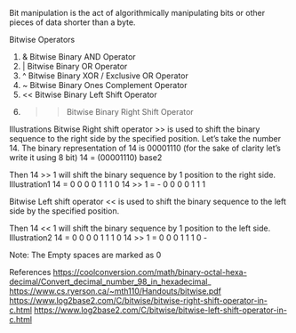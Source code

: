 Bit manipulation is the act of algorithmically manipulating bits or other pieces of data shorter than a byte.

Bitwise Operators
1. &  Bitwise Binary AND Operator
2. |  Bitwise Binary OR Operator
3. ^  Bitwise Binary XOR / Exclusive OR Operator
4. ~  Bitwise Binary Ones Complement Operator
5. << Bitwise Binary Left Shift Operator
6. >> Bitwise Binary Right Shift Operator

Illustrations
Bitwise Right shift operator >> is used to shift the binary sequence to the right side by the specified position.
Let’s take the number 14.  The binary representation of 14 is 00001110 (for the sake of clarity let’s write it using 8 bit)
14 = (00001110) base2

Then 14 >> 1 will shift the binary sequence by 1 position to the right side.
Illustration1
14 = 		0 0 0 0 1 1 1 0
14 >> 1 = 	- 0 0 0 0 1 1 1


Bitwise Left shift operator << is used to shift the binary sequence to the left side by the specified position.

Then 14 << 1 will shift the binary sequence by 1 position to the left side.
Illustration2
14 = 		0 0 0 0 1 1 1 0
14 >> 1 = 	0 0 0 1 1 1 0 -

Note: The Empty spaces are marked as 0


References
https://coolconversion.com/math/binary-octal-hexa-decimal/Convert_decimal_number_98_in_hexadecimal_
https://www.cs.ryerson.ca/~mth110/Handouts/bitwise.pdf
https://www.log2base2.com/C/bitwise/bitwise-right-shift-operator-in-c.html
https://www.log2base2.com/C/bitwise/bitwise-left-shift-operator-in-c.html




